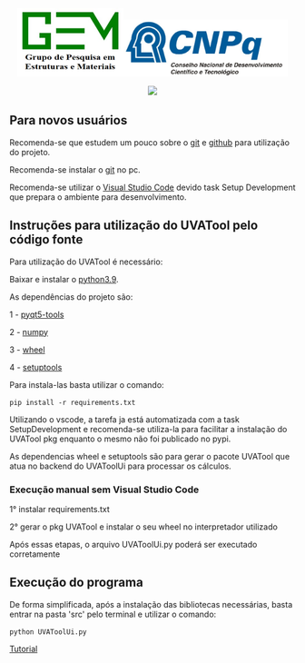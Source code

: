 <p align="center">
  <img src="https://raw.githubusercontent.com/arthurbg951/UVATool/main/src/icons/GEM.jpeg" style="height: 120px;"><img src="https://raw.githubusercontent.com/arthurbg951/UVATool/main/src/icons/CNPQ.jpeg" style="height: 100px;">
</p>

<p align="center">
<img src="http://img.shields.io/static/v1?label=STATUS&message=EM%20DESENVOLVIMENTO&color=GREEN&style=for-the-badge"/>
</p>


## Para novos usuários

Recomenda-se que estudem um pouco sobre o <a href="https://pt.wikipedia.org/wiki/Git">git</a> e <a href="https://pt.wikipedia.org/wiki/GitHub">github</a> para utilização do projeto.

Recomenda-se instalar o <a href="https://git-scm.com/downloads">git</a> no pc.

Recomenda-se utilizar o <a href="https://code.visualstudio.com/download">Visual Studio Code</a> devido task Setup Development que prepara o ambiente para desenvolvimento.

## Instruções para utilização do UVATool pelo código fonte

Para utilização do UVATool é necessário:

Baixar e instalar o <a href="https://www.python.org/downloads/">python3.9</a>.

As dependências do projeto são:

1 - <a href="https://pypi.org/project/pyqt5-tools/">pyqt5-tools</a>

2 - <a href="https://pypi.org/project/numpy/">numpy</a>

3 - <a href="https://pypi.org/project/wheel/">wheel</a>

4 - <a href="https://pypi.org/project/setuptools/">setuptools</a>

Para instala-las basta utilizar o comando:

    pip install -r requirements.txt

Utilizando o vscode, a tarefa ja está automatizada com a task SetupDevelopment e recomenda-se utiliza-la para facilitar a instalação do UVATool pkg enquanto o mesmo não foi publicado no pypi.

As dependencias wheel e setuptools são para gerar o pacote UVATool que atua no backend do UVAToolUi para processar os cálculos.

### Execução manual sem Visual Studio Code

1° instalar requirements.txt

2° gerar o pkg UVATool e instalar o seu wheel no interpretador utilizado

Após essas etapas, o arquivo UVAToolUi.py poderá ser executado corretamente


## Execução do programa

De forma simplificada, após a instalação das bibliotecas necessárias, basta entrar na pasta 'src' pelo terminal e utilizar o comando:

    python UVAToolUi.py


<a href="https://youtu.be/HX6RHFUiZRw">Tutorial</a>

<!-- ### Windows:
 Basta executar o arquivo setup.bat dentro da pasta src ou executar a task "UVATool" (test) pelo vscode

### MacOS: 
 Entre na pasta src/UVATool_UI pelo terminal e digite: python3.9 form_uvatool.py ou executar a task "UVATool" (test) pelo vscode

### Linux: 
 Entre na pasta src/UVATool_UI pelo terminal e digite: python3.9 form_uvatool.py ou executar a task "UVATool" (test) pelo vscode -->

